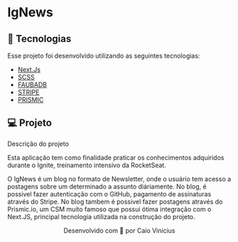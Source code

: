 # IgNews

## 🚀 Tecnologias

Esse projeto foi desenvolvido utilizando as seguintes tecnologias:

- [Next.Js](https://nextjs.org/docs)
- [SCSS](https://sass-lang.com/)
- [FAUBADB](https://fauna.com/)
- [STRIPE](https://stripe.com/br)
- [PRISMIC](https://prismic.io/)


## 💻 Projeto

Descrição do projeto
 
 Esta aplicação tem como finalidade praticar os conhecimentos adquiridos durante o Ignite, treinamento intensivo da RocketSeat.
 
 O IgNews é um blog no formato de Newsletter, onde o usuário tem acesso a postagens sobre um determinado a assunto diáriamente.
 No blog, é possivel fazer autenticação com o GitHub, pagamento de assinaturas através do Stripe. No blog tambem é possivel fazer postagens através do
 Prismic.io, um CSM muito famoso que possui ótima integração com o Next.JS, principal tecnologia utilizada na construção do projeto.
 
 

<p align="center">Desenvolvido com 💜 por Caio Vinicius</p>
